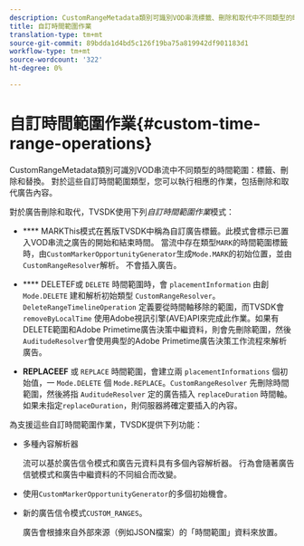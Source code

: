 ```yaml
---
description: CustomRangeMetadata類別可識別VOD串流標籤、刪除和取代中不同類型的時間範圍。 對於這些自訂時間範圍類型，您可以執行相應的作業，包括刪除和取代廣告內容。
title: 自訂時間範圍作業
translation-type: tm+mt
source-git-commit: 89bdda1d4bd5c126f19ba75a819942df901183d1
workflow-type: tm+mt
source-wordcount: '322'
ht-degree: 0%

---
```



# 自訂時間範圍作業{#custom-time-range-operations}

CustomRangeMetadata類別可識別VOD串流中不同類型的時間範圍：標籤、刪除和替換。 對於這些自訂時間範圍類型，您可以執行相應的作業，包括刪除和取代廣告內容。

<!--<a id="section_1323C0BAC259424C85A6ACFB48FE77EC"></a>-->

對於廣告刪除和取代，TVSDK使用下列&#x200B;*自訂時間範圍作業*&#x200B;模式：

* **** MARKThis模式在舊版TVSDK中稱為自訂廣告標籤。此模式會標示已置入VOD串流之廣告的開始和結束時間。 當流中存在類型`MARK`的時間範圍標籤時，由`CustomMarkerOpportunityGenerator`生成`Mode.MARK`的初始位置，並由`CustomRangeResolver`解析。 不會插入廣告。

* **** DELETEF或 `DELETE` 時間範圍時，會 `placementInformation` 由創 `Mode.DELETE` 建和解析初始類型 `CustomRangeResolver`。`DeleteRangeTimelineOperation` 定義要從時間軸移除的範圍，而TVSDK會 `removeByLocalTime` 使用Adobe視訊引擎(AVE)API來完成此作業。如果有DELETE範圍和Adobe Primetime廣告決策中繼資料，則會先刪除範圍，然後`AuditudeResolver`會使用典型的Adobe Primetime廣告決策工作流程來解析廣告。

* **REPLACEEF** 或 `REPLACE` 時間範圍，會建立兩 `placementInformations` 個初始值，一 `Mode.DELETE` 個 `Mode.REPLACE`。`CustomRangeResolver` 先刪除時間範圍，然後將指 `AuditudeResolver` 定的廣告插入 `replaceDuration` 時間軸。如果未指定`replaceDuration`，則伺服器將確定要插入的內容。

為支援這些自訂時間範圍作業，TVSDK提供下列功能：

* 多種內容解析器

   流可以基於廣告信令模式和廣告元資料具有多個內容解析器。 行為會隨著廣告信號模式和廣告中繼資料的不同組合而改變。
* 使用`CustomMarkerOpportunityGenerator`的多個初始機會。
* 新的廣告信令模式`CUSTOM_RANGES`。

   廣告會根據來自外部來源（例如JSON檔案）的「時間範圍」資料來放置。